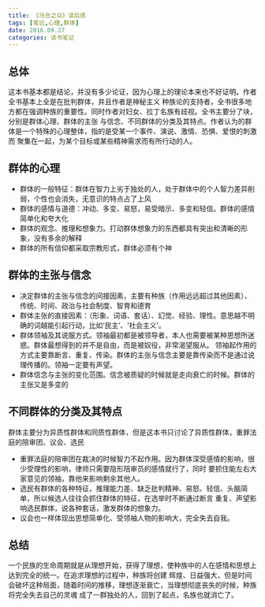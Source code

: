 ```yaml
---
title: 《乌合之众》读后感
tags: [笔记,心理,群体]
date: 2016.09.27
categories: 读书笔记
---
```

## 总体
这本书基本都是结论，并没有多少论证，因为心理上的理论本来也不好证明。作者全书基本上全是在批判群体，并且作者是神秘主义
种族论的支持者，全书很多地方都在强调种族的重要性。同时作者对妇女、拉丁名族有歧视。全书主要分了块，分别是群体心理、群体的主张
与信念、不同群体的分类及其特点。作者认为的群体是一个特殊的心理整体，指的是受某一个事件、演说、激情、恐惧、爱恨的刺激而
聚集在一起，为某个目标或某些精神需求而有所行动的人。
<!--more-->
## 群体的心理
* 群体的一般特征：群体在智力上劣于独处的人，处于群体中的个人智力差异削弱，个性也会消失，无意识的特点占了上风
* 群体的感情与道德：冲动、多变、易怒，易受暗示、多变和轻信。群体的感情简单化和夸大化
* 群体的观念、推理和想象力。打动群体想象力的东西都具有突出和清晰的形象，没有多余的解释
* 群体的所有信仰都采取宗教形式，群体必须有个神

## 群体的主张与信念
* 决定群体的主张与信念的间接因素，主要有种族（作用远远超过其他因素）、传统、时间、政治与社会制度、智育和德育
* 群体主张的直接因素：（形象、词语、套话）、幻觉、经验、理性。意思越不明确的词越能引起行动，比如‘民主’、‘社会主义’。
* 群体领袖及其说服方式。领袖最初都是被领导者，本人也需要被某种思想所迷惑。群体最想得到的并不是自由，而是被奴役，非常渴望服从。
领袖起作用的方式主要靠断言、重复、传染。群体的主张与信念主要是靠传染而不是通过说理传播的。领袖一定要有声望。
* 群体信念与主张的变化范围。信念被质疑的时候就是走向衰亡的时候。群体的主张又是多变的

## 不同群体的分类及其特点
群体主要分为异质性群体和同质性群体，但是这本书只讨论了异质性群体，重罪法庭的陪审团、议会、选民
* 重罪法庭的陪审团在裁决的时候智力不起作用。因为群体深受感情的影响，很少受理性的影响，律师只需要隐形陪审员的感情就行了，同时
要抓住能左右大家意见的领袖，靠他来影响剩余其他人。
* 选民有群体的各种特征，推理能力差、缺乏批判精神、易怒、轻信、头脑简单，所以候选人往往会抓住群体的特征，在选举时不断通过断言
重复、声望影响选民群体，说各种套话，激发群体的想象力。
* 议会也一样体现出思想简单化、受领袖人物的影响大，完全失去自我。

## 总结
一个民族的生命周期就是从理想开始，获得了理想，使种族中的人在感情和思想上达到完全的统一。在追求理想的过程中，种族将创建
辉煌、日益强大，但是时间会破坏这种局面，随着时间的推移，理想逐渐衰亡，当理想彻底丧失的时候，种族将完全失去自己的灵魂
成了一群独处的人，回到了起点，名族也就消亡了。